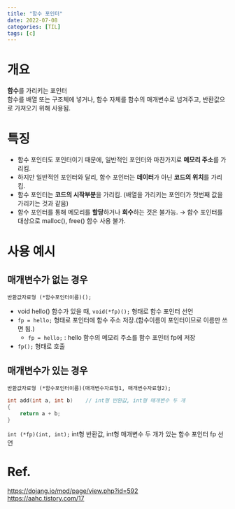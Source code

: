 ```yaml
---
title: "함수 포인터"
date: 2022-07-08
categories: [TIL]
tags: [c]
---
```


# 개요

**함수**를 가리키는 포인터  
함수를 배열 또는 구조체에 넣거나, 함수 자체를 함수의 매개변수로 넘겨주고, 반환값으로 가져오기 위해 사용됨.

# 특징

- 함수 포인터도 포인터이기 때문에, 일반적인 포인터와 마찬가지로 **메모리 주소**를 가리킴.
- 하지만 일반적인 포인터와 달리, 함수 포인터는 **데이터**가 아닌 **코드의 위치**를 가리킴.
- 함수 포인터는 **코드의 시작부분**을 가리킴. (배열을 가리키는 포인터가 첫번째 값을 가리키는 것과 같음)
- 함수 포인터를 통해 메모리를 **할당**하거나 **회수**하는 것은 불가능. → 함수 포인터를 대상으로 malloc(), free() 함수 사용 불가.

# 사용 예시

## 매개변수가 없는 경우

`반환값자료형 (*함수포인터이름)();`

- void hello() 함수가 있을 때, `void(*fp)();` 형태로 함수 포인터 선언  
- `fp = hello;` 형태로 포인터에 함수 주소 저장.(함수이름이 포인터이므로 이름만 쓰면 됨.)  
	- `fp = hello;` : hello 함수의 메모리 주소를 함수 포인터 fp에 저장  
- `fp();` 형태로 호출

## 매개변수가 있는 경우

`반환값자료형 (*함수포인터이름)(매개변수자료형1, 매개변수자료형2);`

```c
int add(int a, int b)    // int형 반환값, int형 매개변수 두 개
{
    return a + b;
}
```

`int (*fp)(int, int);` int형 반환값, int형 매개변수 두 개가 있는 함수 포인터 fp 선언


# Ref.
<https://dojang.io/mod/page/view.php?id=592>  
<https://aahc.tistory.com/17>